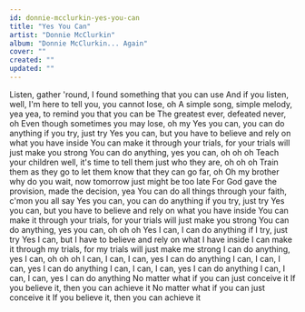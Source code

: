 ```yaml
---
id: donnie-mcclurkin-yes-you-can
title: "Yes You Can"
artist: "Donnie McClurkin"
album: "Donnie McClurkin... Again"
cover: ""
created: ""
updated: ""
---
```


Listen, gather 'round, I found something that you can use
And if you listen, well, I'm here to tell you, you cannot lose, oh
A simple song, simple melody, yea yea, to remind you that you can be
The greatest ever, defeated never, oh
Even though sometimes you may lose, oh my
Yes you can, you can do anything if you try, just try
Yes you can, but you have to believe and rely on what you have inside
You can make it through your trials, for your trials will just make you strong
You can do anything, yes you can, oh oh oh
Teach your children well, it's time to tell them just who they are, oh oh oh
Train them as they go to let them know that they can go far, oh
Oh my brother why do you wait, now tomorrow just might be too late
For God gave the provision, made the decision, yea
You can do all things through your faith, c'mon you all say
Yes you can, you can do anything if you try, just try
Yes you can, but you have to believe and rely on what you have inside
You can make it through your trials, for your trials will just make you strong
You can do anything, yes you can, oh oh oh
Yes I can, I can do anything if I try, just try
Yes I can, but I have to believe and rely on what I have inside
I can make it through my trials, for my trials will just make me strong
I can do anything, yes I can, oh oh oh
I can, I can, I can, yes I can do anything
I can, I can, I can, yes I can do anything
I can, I can, I can, yes I can do anything
I can, I can, I can, yes I can do anything
No matter what if you can just conceive it
If you believe it, then you can achieve it
No matter what if you can just conceive it
If you believe it, then you can achieve it
